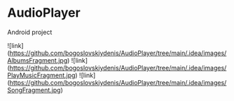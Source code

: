# AudioPlayer

Android project

![link] (https://github.com/bogoslovskiydenis/AudioPlayer/tree/main/.idea/images/AlbumsFragment.jpg) 
![link] (https://github.com/bogoslovskiydenis/AudioPlayer/tree/main/.idea/images/PlayMusicFragment.jpg) 
![link] (https://github.com/bogoslovskiydenis/AudioPlayer/tree/main/.idea/images/SongFragment.jpg)
